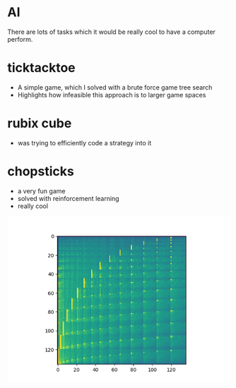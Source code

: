 # AI
There are lots of tasks which it would be really cool to have a computer perform. 

# ticktacktoe
* A simple game, which I solved with a brute force game tree search
* Highlights how infeasible this approach is to larger game spaces

# rubix cube
* was trying to efficiently code a strategy into it

# chopsticks 
* a very fun game
* solved with reinforcement learning
* really cool
<img src="chopsticks/imgs/mod16.png">
